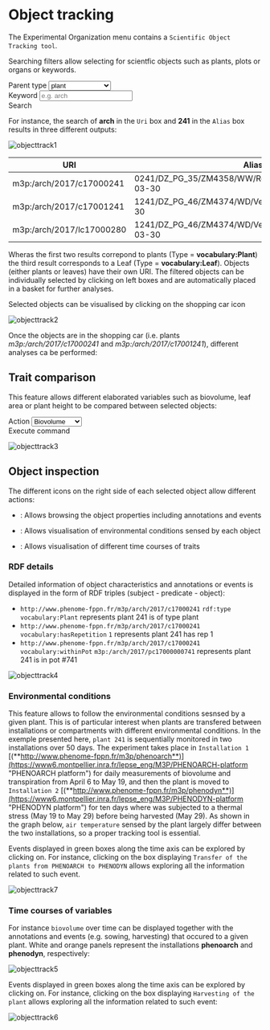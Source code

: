 # Object tracking

The Experimental Organization menu contains a `Scientific Object Tracking tool`.

Searching filters allow selecting for scientfic objects such as plants, plots or organs or keywords.

 <div class="form-group">
  <label for="sel1">Parent type</label>
  <select class="form-control" id="sel1">
    <option>plant</option>
    <option>plot</option>
    <option>leaf</option>
    <option>ear inflorescence</option>
  </select>
</div> 

  <div class="form-group">
  <label for="usr">Keyword</label>
  <input type="text" class="form-control" id="usr" placeholder="e.g. arch">
</div>
<span class="btn btn-primary">Search</span>

For instance, the search of **arch** in the `Uri` box and **241** in the `Alias` box results in three different outputs:

![objecttrack1](img/objecttrack1.png)

| URI                       | Alias                                                 | Genotype      | Type             |
|---------------------------|-------------------------------------------------------|---------------|------------------|
| m3p:/arch/2017/c17000241  | 0241/DZ_PG_35/ZM4358/WW/Rep_TS_1/05_01/ARCH2017-03-30 | m3p:/g/iPG164 | vocabulary:Plant |
| m3p:/arch/2017/c17001241  | 1241/DZ_PG_46/ZM4374/WD/Veg_3/21_41/ARCH2017-03-30    | m3p:/g/iPG195 | vocabulary:Plant |
| m3p:/arch/2017/lc17000280 | 1241/DZ_PG_46/ZM4374/WD/Veg_3/21_41/6/ARCH2017-03-30  | m3p:/g/iPG195 | vocabulary:Leaf  |

Wheras the first two results correpond to plants (Type = **vocabulary:Plant**) the third result corresponds to a Leaf (Type = **vocabulary:Leaf**). Objects (either plants or leaves) have their own URI. 
The filtered objects can be individually selected by clicking on left boxes and are automatically placed in a basket for further analyses.

Selected objects can be visualised by clicking on the shopping car icon <a href="#" class="btn btn-warning"><span class="glyphicon glyphicon-shopping-cart"></span></a>

![objecttrack2](img/objecttrack2.png)

Once the objects are in the shopping car (i.e. plants *m3p:/arch/2017/c17000241* and *m3p:/arch/2017/c17001241*), different analyses ca be performed:

## Trait comparison

This feature allows different elaborated variables such as biovolume, leaf area or plant height to be compared between selected objects:
 <div class="form-group">
  <label for="sel1">Action</label>
  <select class="form-control" id="sel1">
    <option>Biovolume</option>
    <option>Leaf Area</option>
    <option>Plant height</option>
    <option>Thermal time</option>
  </select>
</div>
<span class="btn btn-primary">Execute command</span>

![objecttrack3](img/objecttrack3.png)

## Object inspection

The different icons on the right side of each selected object allow different actions:

- <p><a href="#"> <span class="glyphicon glyphicon-eye-open"></span> </a>: Allows browsing the object properties including annotations and events</p>

- <p><a href="#"> <span class="glyphicon glyphicon-cloud"></span> </a>: Allows visualisation of environmental conditions sensed by each object  </p>

- <p><a href="#"> <span class="glyphicon glyphicon-stats"></span> </a>: Allows visualisation of different time courses of traits </p>

### RDF details

Detailed information of object characteristics and annotations or events is displayed in the form of RDF triples (subject - predicate - object):

- `http://www.phenome-fppn.fr/m3p/arch/2017/c17000241` `rdf:type` `vocabulary:Plant` represents plant 241 is of type plant
- `http://www.phenome-fppn.fr/m3p/arch/2017/c17000241`	`vocabulary:hasRepetition`	`1` represents plant 241 has rep 1
- `http://www.phenome-fppn.fr/m3p/arch/2017/c17000241`	`vocabulary:withinPot`	`m3p:/arch/2017/pc17000000741` represents plant 241 is in pot #741

![objecttrack4](img/objecttrack4.png)

### Environmental conditions

This feature allows to follow the environmental conditions sesnsed by a given plant. This is of particular interest when plants are transfered between installations or compartments with different environmental conditions. In the exemple presented here, `plant 241` is sequentially monitored in two installations over 50 days. The experiment takes place in `Installation 1` [(**http://www.phenome-fppn.fr/m3p/phenoarch**)](https://www6.montpellier.inra.fr/lepse_eng/M3P/PHENOARCH-platform "PHENOARCH platform") for daily measurements of biovolume and transpiration from April 6 to May 19, and then the plant is moved to `Installation 2` [(**http://www.phenome-fppn.fr/m3p/phenodyn**)](https://www6.montpellier.inra.fr/lepse_eng/M3P/PHENODYN-platform "PHENODYN platform") for ten days where was subjected to a thermal stress (May 19 to May 29) before being harvested (May 29). As shown in the graph below, `air temperature` sensed by the plant largely differ between the two installations, so a proper tracking tool is essential.

Events displayed in green boxes along the time axis can be explored by clicking on. For instance, clicking on the box displaying `Transfer of the plants from PHENOARCH to PHENODYN` allows exploring all the information related to such event.

![objecttrack7](img/objecttrack7.png)

### Time courses of variables

For instance `biovolume` over time can be displayed together with the annotations and events (e.g. sowing, harvesting) that occured to a given plant. White and orange panels represent the installations **phenoarch** and **phenodyn**, respectively:

![objecttrack5](img/objecttrack5.png)

Events displayed in green boxes along the time axis can be explored by clicking on. For instance, clicking on the box displaying `Harvesting of the plant` allows exploring all the information related to such event:

![objecttrack6](img/objecttrack6.png)